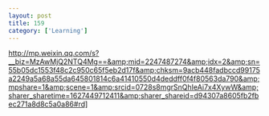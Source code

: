 ```yaml
---
layout: post
title: 159
category: ['Learning']
---
```


http://mp.weixin.qq.com/s?__biz=MzAwMjQ2NTQ4Mg==&amp;mid=2247487274&amp;idx=2&amp;sn=55b05dc1553f48c2c950c65f5eb2d17f&amp;chksm=9acb448fadbccd99175a2249a5a68a55da645801814c6a41410550d4deddff0f4f80563da790&amp;mpshare=1&amp;scene=1&amp;srcid=0728s8mgrSnQhIeAi7x4XywW&amp;sharer_sharetime=1627449712411&amp;sharer_shareid=d94307a8605fb2fbec271a8d8c5a0a86#rd]


